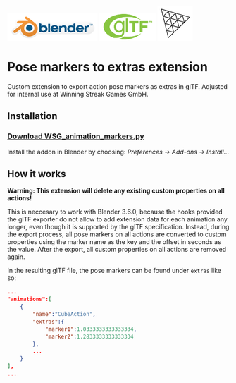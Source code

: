 [![Blender](img/Blender_logo.png)](http://www.blender.org/) [![glTF](img/glTF_logo.png)](https://www.khronos.org/gltf/) [![three.js](img/threejs_logo.png)](https://threejs.org/)

Pose markers to extras extension
===============================

Custom extension to export action pose markers as extras in glTF. Adjusted for internal use at Winning Streak Games GmbH.

Installation
------------

### [Download WSG_animation_markers.py](./WSG_animation_markers.py)

Install the addon in Blender by choosing: *Preferences → Add-ons → Install...*

How it works
------------

**Warning: This extension will delete any existing custom properties on all actions!**

This is neccesary to work with Blender 3.6.0, because the hooks provided the glTF exporter do not allow to add extension data for each animation any longer, even though it is supported by the glTF specification. Instead, during the export process, all pose markers on all actions are converted to custom properties using the marker name as the key and the offset in seconds as the value. After the export, all custom properties on all actions are removed again.

In the resulting glTF file, the pose markers can be found under `extras` like so:
```json
...
"animations":[
    {
        "name":"CubeAction",
        "extras":{
            "marker1":1.0333333333333334,
            "marker2":1.2833333333333334
        },
        ...
    }
],
...
```